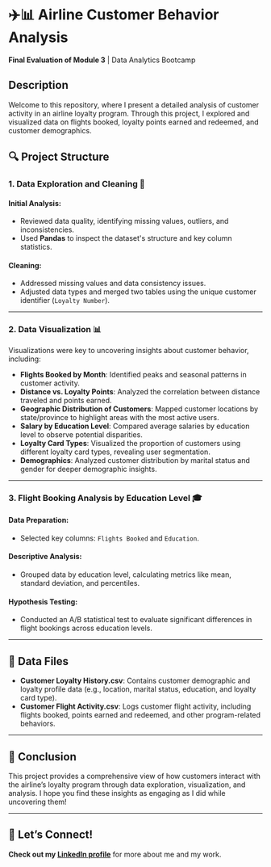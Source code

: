 # ✈️📊 Airline Customer Behavior Analysis  
**Final Evaluation of Module 3** | Data Analytics Bootcamp  

## Description  
Welcome to this repository, where I present a detailed analysis of customer activity in an airline loyalty program. Through this project, I explored and visualized data on flights booked, loyalty points earned and redeemed, and customer demographics.

## 🔍 Project Structure  

### 1. Data Exploration and Cleaning 🧼  
#### Initial Analysis:  
- Reviewed data quality, identifying missing values, outliers, and inconsistencies.  
- Used **Pandas** to inspect the dataset's structure and key column statistics.  

#### Cleaning:  
- Addressed missing values and data consistency issues.  
- Adjusted data types and merged two tables using the unique customer identifier (`Loyalty Number`).  

---

### 2. Data Visualization 📊  
Visualizations were key to uncovering insights about customer behavior, including:  

- **Flights Booked by Month**: Identified peaks and seasonal patterns in customer activity.  
- **Distance vs. Loyalty Points**: Analyzed the correlation between distance traveled and points earned.  
- **Geographic Distribution of Customers**: Mapped customer locations by state/province to highlight areas with the most active users.  
- **Salary by Education Level**: Compared average salaries by education level to observe potential disparities.  
- **Loyalty Card Types**: Visualized the proportion of customers using different loyalty card types, revealing user segmentation.  
- **Demographics**: Analyzed customer distribution by marital status and gender for deeper demographic insights.  

---

### 3. Flight Booking Analysis by Education Level 🎓  
#### Data Preparation:  
- Selected key columns: `Flights Booked` and `Education`.  

#### Descriptive Analysis:  
- Grouped data by education level, calculating metrics like mean, standard deviation, and percentiles.  

#### Hypothesis Testing:  
- Conducted an A/B statistical test to evaluate significant differences in flight bookings across education levels.  

---

## 📁 Data Files  
- **Customer Loyalty History.csv**: Contains customer demographic and loyalty profile data (e.g., location, marital status, education, and loyalty card type).  
- **Customer Flight Activity.csv**: Logs customer flight activity, including flights booked, points earned and redeemed, and other program-related behaviors.  

---

## 🚀 Conclusion  
This project provides a comprehensive view of how customers interact with the airline’s loyalty program through data exploration, visualization, and analysis. I hope you find these insights as engaging as I did while uncovering them!  

---

## 🌟 Let’s Connect!  
**Check out my [LinkedIn profile](https://www.linkedin.com/in/yaiza-matesanz-aviles)** for more about me and my work.
